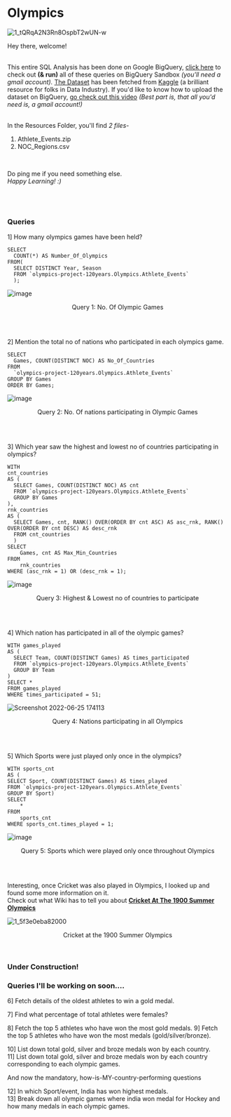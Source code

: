 # Olympics 

![1_tQRqA2N3Rn8OspbT2wUN-w](https://user-images.githubusercontent.com/91784043/175775686-1f591611-6ef9-497f-a0ca-62702d7d4783.png)

Hey there, welcome! 
</br></br>

This entire SQL Analysis has been done on Google BigQuery, [click here](https://console.cloud.google.com/bigquery?sq=410130076228:b9aad05d05da4af8a21ef37823fd13db&project=olympics-project-120years) to check out **(& run)** all of these queries on BigQuery Sandbox *(you'll need a gmail account).* [The Dataset](https://www.kaggle.com/datasets/heesoo37/120-years-of-olympic-history-athletes-and-results?select=noc_regions.csv) has been fetched from [Kaggle](https://www.kaggle.com/) (a brilliant resource for folks in Data Industry). If you'd like to know how to upload the dataset on BigQuery, [go check out this video](https://www.linkedin.com/posts/shivamtyagiofficial_data-google-cloud-activity-6946471822523539456-T4lm?utm_source=linkedin_share&utm_medium=member_desktop_web) *(Best part is, that all you'd need is, a gmail account!)*
</br></br>

In the Resources Folder, you'll find *2 files-* </br> 
1. Athlete_Events.zip
2. NOC_Regions.csv

</br>

Do ping me if you need something else. </br> 
*Happy Learning! :)*
</br></br></br></br>


### Queries

1] How many olympics games have been held? 

    SELECT 
      COUNT(*) AS Number_Of_Olympics
    FROM( 
      SELECT DISTINCT Year, Season
      FROM `olympics-project-120years.Olympics.Athlete_Events`
      );
      
 
![image](https://user-images.githubusercontent.com/91784043/175775555-61b8c552-dcf3-4105-8903-f352c7a2f9dc.png)

<p align = "center">
Query 1: No. Of Olympic Games
</p>
 </br> </br>
 
2] Mention the total no of nations who participated in each olympics game.

    SELECT 
      Games, COUNT(DISTINCT NOC) AS No_Of_Countries
    FROM 
      `olympics-project-120years.Olympics.Athlete_Events`
    GROUP BY Games
    ORDER BY Games;

![image](https://user-images.githubusercontent.com/91784043/175773057-4e57d0f8-401d-415f-9ffc-83aecc36646c.png)

<p align = "center">
Query 2: No. Of nations participating in Olympic Games
</p>
 </br> </br>

3] Which year saw the highest and lowest no of countries participating in olympics?

    WITH
    cnt_countries
    AS (
      SELECT Games, COUNT(DISTINCT NOC) AS cnt
      FROM `olympics-project-120years.Olympics.Athlete_Events`
      GROUP BY Games
    ),
    rnk_countries
    AS (
      SELECT Games, cnt, RANK() OVER(ORDER BY cnt ASC) AS asc_rnk, RANK() OVER(ORDER BY cnt DESC) AS desc_rnk
      FROM cnt_countries
      )
    SELECT 
        Games, cnt AS Max_Min_Countries
    FROM 
        rnk_countries
    WHERE (asc_rnk = 1) OR (desc_rnk = 1);
 
![image](https://user-images.githubusercontent.com/91784043/175773084-439200cb-e5ed-473e-812d-b2622b4fdd8d.png)

<p align = "center">
Query 3: Highest & Lowest no of countries to participate
</p>
 </br> </br>

4] Which nation has participated in all of the olympic games?

    WITH games_played
    AS (
      SELECT Team, COUNT(DISTINCT Games) AS times_participated
      FROM `olympics-project-120years.Olympics.Athlete_Events`
      GROUP BY Team
    )
    SELECT *
    FROM games_played
    WHERE times_participated = 51;

![Screenshot 2022-06-25 174113](https://user-images.githubusercontent.com/91784043/175772967-2573bbaa-9ab8-4b56-b86f-dc03a8f57947.png)

<p align = "center">
Query 4: Nations participating in all Olympics
</p>
 </br> </br>

5] Which Sports were just played only once in the olympics?<br/>

    WITH sports_cnt
    AS (
    SELECT Sport, COUNT(DISTINCT Games) AS times_played
    FROM `olympics-project-120years.Olympics.Athlete_Events`
    GROUP BY Sport)
    SELECT 
        *
    FROM 
        sports_cnt
    WHERE sports_cnt.times_played = 1;

![image](https://user-images.githubusercontent.com/91784043/175773466-80b97e1b-3322-43f3-ae11-550db14e0f12.png)

<p align = "center">
Query 5: Sports which were played only once throughout Olympics
</p>
 </br> </br>
 
 Interesting, once Cricket was also played in Olympics, I looked up and found some more information on it. </br>
Check out what Wiki has to tell you about [**Cricket At The 1900 Summer Olympics**](https://en.wikipedia.org/wiki/Cricket_at_the_1900_Summer_Olympics#:~:text=A%20cricket%20tournament%2C%20played%20as,158%20runs%20by%20Great%20Britain.)


![1_5f3e0eba82000](https://user-images.githubusercontent.com/91784043/175775958-e02e669a-8131-4981-950a-8d9922480359.jpg)

<p align = "center">
Cricket at the 1900 Summer Olympics
</p>
 </br>
 


### Under Construction!
### Queries I'll be working on soon....

6] Fetch details of the oldest athletes to win a gold medal.

7] Find what percentage of total athletes were females?

8] Fetch the top 5 athletes who have won the most gold medals.
9] Fetch the top 5 athletes who have won the most medals (gold/silver/bronze).


10] List down total gold, silver and broze medals won by each country.<br/>
11] List down total gold, silver and broze medals won by each country corresponding to each olympic games.<br/>

And now the mandatory, how-is-MY-country-performing questions </br>

12] In which Sport/event, India has won highest medals. </br>
13] Break down all olympic games where india won medal for Hockey and how many medals in each olympic games.

